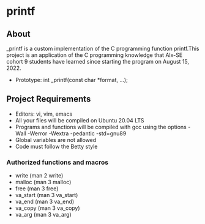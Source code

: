# printf

## About

_printf is a custom implementation of the C programming function printf.This project is an application of the C programming knowledge that Alx-SE cohort 9 students have learned since starting the program on August 15, 2022.

+ Prototype: int _printf(const char *format, ...);

## Project Requirements

+ Editors: vi, vim, emacs
+ All your files will be compiled on Ubuntu 20.04 LTS
+ Programs and functions will be compiled with gcc using the options -Wall -Werror -Wextra -pedantic -std=gnu89
+ Global variables are not allowed
+ Code must follow the Betty style

### Authorized functions and macros
+ write (man 2 write)
+ malloc (man 3 malloc)
+ free (man 3 free)
+ va_start (man 3 va_start)
+ va_end (man 3 va_end)
+ va_copy (man 3 va_copy)
+ va_arg (man 3 va_arg)
